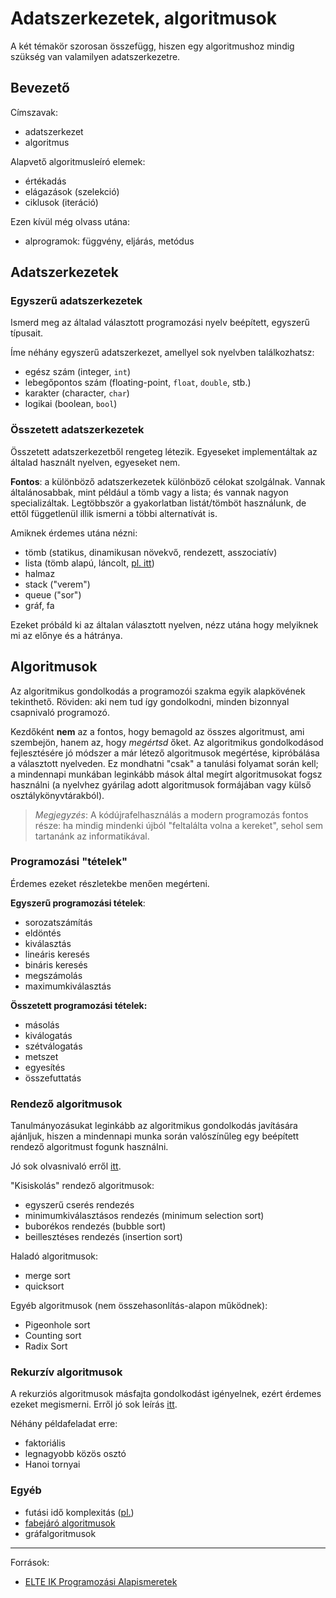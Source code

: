 # Adatszerkezetek, algoritmusok
A két témakör szorosan összefügg, hiszen egy algoritmushoz mindig szükség van valamilyen adatszerkezetre.

## Bevezető
Címszavak:
- adatszerkezet
- algoritmus

Alapvető algoritmusleíró elemek:
- értékadás
- elágazások (szelekció)
- ciklusok (iteráció)

Ezen kívül még olvass utána:
- alprogramok: függvény, eljárás, metódus

## Adatszerkezetek
### Egyszerű adatszerkezetek
Ismerd meg az általad választott programozási nyelv beépített, egyszerű típusait.

Íme néhány egyszerű adatszerkezet, amellyel sok nyelvben találkozhatsz:
- egész szám (integer, `int`)
- lebegőpontos szám (floating-point, `float`, `double`, stb.)
- karakter (character, `char`)
- logikai (boolean, `bool`)

### Összetett adatszerkezetek
Összetett adatszerkezetből rengeteg létezik. Egyeseket implementáltak az általad használt nyelven, egyeseket nem.

**Fontos**: a különböző adatszerkezetek különböző célokat szolgálnak. Vannak általánosabbak, mint például a tömb vagy a lista;
és vannak nagyon specializáltak.
Legtöbbször a gyakorlatban listát/tömböt használunk, de ettől függetlenül illik ismerni a többi alternatívát is.

Amiknek érdemes utána nézni:
- tömb (statikus, dinamikusan növekvő, rendezett, asszociatív)
- lista (tömb alapú, láncolt, [pl. itt](https://infoc.eet.bme.hu/ea10/))
- halmaz
- stack ("verem")
- queue ("sor")
- gráf, fa

Ezeket próbáld ki az általan választott nyelven, nézz utána hogy melyiknek mi az előnye és a hátránya.

## Algoritmusok
Az algoritmikus gondolkodás a programozói szakma egyik alapkövének tekinthető.
Röviden: aki nem tud így gondolkodni, minden bizonnyal csapnivaló programozó.

Kezdőként **nem** az a fontos, hogy bemagold az összes algoritmust, ami szembejön, hanem az, hogy _megértsd_ őket.
Az algoritmikus gondolkodásod fejlesztésére jó módszer a már létező algoritmusok megértése, kipróbálása a választott nyelveden.
Ez mondhatni "csak" a tanulási folyamat során kell; a mindennapi munkában leginkább mások által megírt algoritmusokat fogsz használni (a nyelvhez gyárilag adott algoritmusok formájában vagy külső osztálykönyvtárakból).

> _Megjegyzés_: A kódújrafelhasználás a modern programozás fontos része: ha mindig mindenki újból "feltalálta volna a kereket", sehol sem tartanánk az informatikával.

### Programozási "tételek"
Érdemes ezeket részletekbe menően megérteni.

**Egyszerű programozási tételek**:
- sorozatszámítás
- eldöntés
- kiválasztás
- lineáris keresés
- bináris keresés
- megszámolás
- maximumkiválasztás

**Összetett programozási tételek:**
- másolás
- kiválogatás
- szétválogatás
- metszet
- egyesítés
- összefuttatás

### Rendező algoritmusok
Tanulmányozásukat leginkább az algoritmikus gondolkodás javítására ajánljuk, hiszen a mindennapi munka során valószínűleg egy beépített rendező algoritmust fogunk használni.

Jó sok olvasnivaló erről [itt](https://en.wikipedia.org/wiki/Sorting_algorithm).

"Kisiskolás" rendező algoritmusok:
- egyszerű cserés rendezés
- minimumkiválasztásos rendezés (minimum selection sort)
- buborékos rendezés (bubble sort)
- beillesztéses rendezés (insertion sort)

Haladó algoritmusok:
- merge sort
- quicksort

Egyéb algoritmusok (nem összehasonlítás-alapon működnek):
- Pigeonhole sort
- Counting sort
- Radix Sort

### Rekurzív algoritmusok
A rekurziós algoritmusok másfajta gondolkodást igényelnek, ezért érdemes ezeket megismerni.
Erről jó sok leírás [itt](https://en.wikipedia.org/wiki/Recursion_(computer_science)).

Néhány példafeladat erre:
- faktoriális
- legnagyobb közös osztó
- Hanoi tornyai

### Egyéb
- futási idő komplexitás ([pl.](https://ithub.hu/blog/post/Amit_tudnod_kell_fejlesztokent_II_resz_Algoritmusok_es_komplexitas/))
- [fabejáró algoritmusok](https://en.wikipedia.org/wiki/Tree_traversal)
- gráfalgoritmusok

-------------------------------------------------
Források:
- [ELTE IK Programozási Alapismeretek](http://progalap.elte.hu/downloads/seged/eTananyag/)
